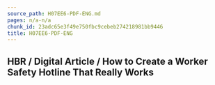 ```yaml
---
source_path: H07EE6-PDF-ENG.md
pages: n/a-n/a
chunk_id: 23adc65e3f49e750fbc9cebeb274218981bb9446
title: H07EE6-PDF-ENG
---
```

## HBR / Digital Article / How to Create a Worker Safety Hotline That Really Works
